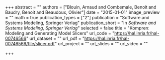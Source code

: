 +++
abstract = ""
authors = ["Blouin, Arnaud and Combemale, Benoit and Baudry, Benoit and Beaudoux, Olivier"]
date = "2015-01-01"
image_preview = ""
math = true
publication_types = ["2"]
publication = "Software and Systems Modeling, Springer Verlag"
publication_short = "In *Software and Systems Modeling, Springer Verlag*"
selected = false
title = "Kompren: Modeling and Generating Model Slicers"
url_code = "https://hal.inria.fr/hal-00746566"
url_dataset = ""
url_pdf = "https://hal.inria.fr/hal-00746566/file/slicer.pdf"
url_project = ""
url_slides = ""
url_video = ""

+++
